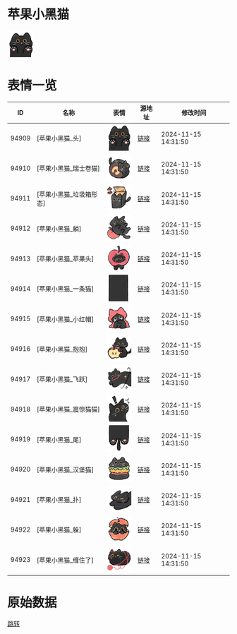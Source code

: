 # 苹果小黑猫

<img src="./cover.png" height="60" alt="cover" />

# 表情一览

|ID|名称|表情|源地址|修改时间|
|----|----|----|----|----|
|94909|[苹果小黑猫_头]|<img src="./pic/094909_%5B苹果小黑猫_头%5D.png" height="60" alt="头"/>|[链接](https://i0.hdslb.com/bfs/garb/db7ed5854e77e6e33efdd22592d4d3e23eb7e06f.png)|2024-11-15 14:31:50|
|94910|[苹果小黑猫_瑞士卷猫]|<img src="./pic/094910_%5B苹果小黑猫_瑞士卷猫%5D.png" height="60" alt="瑞士卷猫"/>|[链接](https://i0.hdslb.com/bfs/garb/5e4c6ffc3883ccf18bd79ba7f5309df5d96bd0bb.png)|2024-11-15 14:31:50|
|94911|[苹果小黑猫_垃圾箱形态]|<img src="./pic/094911_%5B苹果小黑猫_垃圾箱形态%5D.png" height="60" alt="垃圾箱形态"/>|[链接](https://i0.hdslb.com/bfs/garb/77c4e9d1196462e76ea911ac94f9727bf2878da2.png)|2024-11-15 14:31:50|
|94912|[苹果小黑猫_躺]|<img src="./pic/094912_%5B苹果小黑猫_躺%5D.png" height="60" alt="躺"/>|[链接](https://i0.hdslb.com/bfs/garb/22e3f8417c9a9d8adc3d5cc3bdb0d4f1ccdaba3c.png)|2024-11-15 14:31:50|
|94913|[苹果小黑猫_苹果头]|<img src="./pic/094913_%5B苹果小黑猫_苹果头%5D.png" height="60" alt="苹果头"/>|[链接](https://i0.hdslb.com/bfs/garb/acf8eaae1019d3c4ec54c773502b4e2f503bde7f.png)|2024-11-15 14:31:50|
|94914|[苹果小黑猫_一条猫]|<img src="./pic/094914_%5B苹果小黑猫_一条猫%5D.png" height="60" alt="一条猫"/>|[链接](https://i0.hdslb.com/bfs/garb/89707db4d9fcb5be81d0c25e31539afb1e99fe13.png)|2024-11-15 14:31:50|
|94915|[苹果小黑猫_小红帽]|<img src="./pic/094915_%5B苹果小黑猫_小红帽%5D.png" height="60" alt="小红帽"/>|[链接](https://i0.hdslb.com/bfs/garb/049cd2d93296f57ba7e0f5f01928ba1f40d0848b.png)|2024-11-15 14:31:50|
|94916|[苹果小黑猫_抱抱]|<img src="./pic/094916_%5B苹果小黑猫_抱抱%5D.png" height="60" alt="抱抱"/>|[链接](https://i0.hdslb.com/bfs/garb/920fb1cde9f2f033677313f19b09da585073eddd.png)|2024-11-15 14:31:50|
|94917|[苹果小黑猫_飞跃]|<img src="./pic/094917_%5B苹果小黑猫_飞跃%5D.png" height="60" alt="飞跃"/>|[链接](https://i0.hdslb.com/bfs/garb/d3f098326089ef031cc884adad2e92bdce724498.png)|2024-11-15 14:31:50|
|94918|[苹果小黑猫_震惊猫猫]|<img src="./pic/094918_%5B苹果小黑猫_震惊猫猫%5D.png" height="60" alt="震惊猫猫"/>|[链接](https://i0.hdslb.com/bfs/garb/32e77c8328af7e56363bc11f5da751baf144680b.png)|2024-11-15 14:31:50|
|94919|[苹果小黑猫_尾]|<img src="./pic/094919_%5B苹果小黑猫_尾%5D.png" height="60" alt="尾"/>|[链接](https://i0.hdslb.com/bfs/garb/838d002628fb3d957a23ded2f80468dd2132c505.png)|2024-11-15 14:31:50|
|94920|[苹果小黑猫_汉堡猫]|<img src="./pic/094920_%5B苹果小黑猫_汉堡猫%5D.png" height="60" alt="汉堡猫"/>|[链接](https://i0.hdslb.com/bfs/garb/eae4138de159cdadcb951a9acb6e9b3d7ca6e20c.png)|2024-11-15 14:31:50|
|94921|[苹果小黑猫_扑]|<img src="./pic/094921_%5B苹果小黑猫_扑%5D.png" height="60" alt="扑"/>|[链接](https://i0.hdslb.com/bfs/garb/8ff6e263bdc0bbd3307eb89eeee8f4cde00c018a.png)|2024-11-15 14:31:50|
|94922|[苹果小黑猫_躲]|<img src="./pic/094922_%5B苹果小黑猫_躲%5D.png" height="60" alt="躲"/>|[链接](https://i0.hdslb.com/bfs/garb/9b1fb695d2600f6d0dedf7848f6e30f02c73f0cc.png)|2024-11-15 14:31:50|
|94923|[苹果小黑猫_缠住了]|<img src="./pic/094923_%5B苹果小黑猫_缠住了%5D.png" height="60" alt="缠住了"/>|[链接](https://i0.hdslb.com/bfs/garb/b8c6cf55177cfa7c56953f7c893420bf9150bb90.png)|2024-11-15 14:31:50|

# 原始数据

[跳转](./raw.json)

